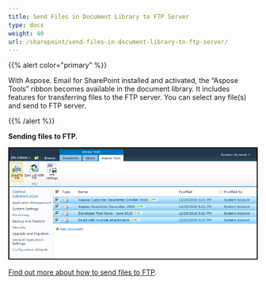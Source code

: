 ```yaml
---
title: Send Files in Document Library to FTP Server
type: docs
weight: 40
url: /sharepoint/send-files-in-document-library-to-ftp-server/
---
```



{{% alert color="primary" %}} 

With Aspose. Email for SharePoint installed and activated, the “Aspose Tools” ribbon becomes available in the document library. It includes features for transferring files to the FTP server. You can select any file(s) and send to FTP server. 

{{% /alert %}} 

**Sending files to FTP.** 

![todo:image_alt_text](send-files-in-document-library-to-ftp-server_1.png)


[Find out more about how to send files to FTP](/sharepoint/send-selected-files-to-ftp-server/).
